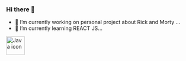 ### Hi there 👋

- 🔭 I’m currently working on personal project about Rick and Morty ...
- 🌱 I’m currently learning REACT JS...

<a href="https://www.java.com/en/" target=”_blank”><img src = "https://cdn-icons-png.flaticon.com/512/5968/5968282.png" alt = "Java icon" height="50" width="50" /></a>
